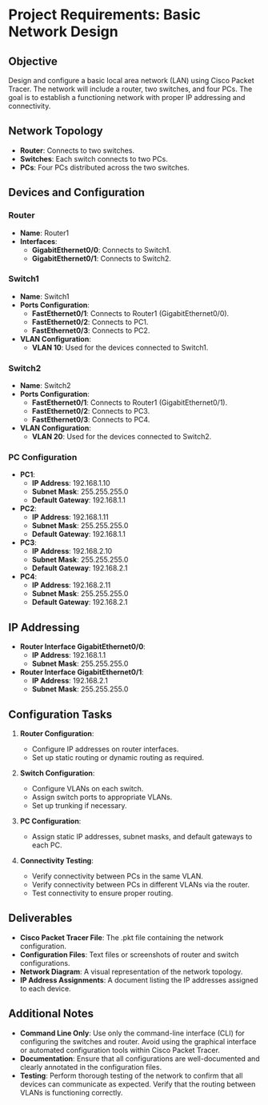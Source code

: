 # Project Requirements: Basic Network Design

## Objective
Design and configure a basic local area network (LAN) using Cisco Packet Tracer. The network will include a router, two switches, and four PCs. The goal is to establish a functioning network with proper IP addressing and connectivity.

## Network Topology
- **Router**: Connects to two switches.
- **Switches**: Each switch connects to two PCs.
- **PCs**: Four PCs distributed across the two switches.

## Devices and Configuration

### Router
- **Name**: Router1
- **Interfaces**:
  - **GigabitEthernet0/0**: Connects to Switch1.
  - **GigabitEthernet0/1**: Connects to Switch2.

### Switch1
- **Name**: Switch1
- **Ports Configuration**:
  - **FastEthernet0/1**: Connects to Router1 (GigabitEthernet0/0).
  - **FastEthernet0/2**: Connects to PC1.
  - **FastEthernet0/3**: Connects to PC2.
- **VLAN Configuration**:
  - **VLAN 10**: Used for the devices connected to Switch1.

### Switch2
- **Name**: Switch2
- **Ports Configuration**:
  - **FastEthernet0/1**: Connects to Router1 (GigabitEthernet0/1).
  - **FastEthernet0/2**: Connects to PC3.
  - **FastEthernet0/3**: Connects to PC4.
- **VLAN Configuration**:
  - **VLAN 20**: Used for the devices connected to Switch2.

### PC Configuration
- **PC1**:
  - **IP Address**: 192.168.1.10
  - **Subnet Mask**: 255.255.255.0
  - **Default Gateway**: 192.168.1.1
- **PC2**:
  - **IP Address**: 192.168.1.11
  - **Subnet Mask**: 255.255.255.0
  - **Default Gateway**: 192.168.1.1
- **PC3**:
  - **IP Address**: 192.168.2.10
  - **Subnet Mask**: 255.255.255.0
  - **Default Gateway**: 192.168.2.1
- **PC4**:
  - **IP Address**: 192.168.2.11
  - **Subnet Mask**: 255.255.255.0
  - **Default Gateway**: 192.168.2.1

## IP Addressing
- **Router Interface GigabitEthernet0/0**:
  - **IP Address**: 192.168.1.1
  - **Subnet Mask**: 255.255.255.0
- **Router Interface GigabitEthernet0/1**:
  - **IP Address**: 192.168.2.1
  - **Subnet Mask**: 255.255.255.0

## Configuration Tasks
1. **Router Configuration**:
   - Configure IP addresses on router interfaces.
   - Set up static routing or dynamic routing as required.

2. **Switch Configuration**:
   - Configure VLANs on each switch.
   - Assign switch ports to appropriate VLANs.
   - Set up trunking if necessary.

3. **PC Configuration**:
   - Assign static IP addresses, subnet masks, and default gateways to each PC.

4. **Connectivity Testing**:
   - Verify connectivity between PCs in the same VLAN.
   - Verify connectivity between PCs in different VLANs via the router.
   - Test connectivity to ensure proper routing.

## Deliverables
- **Cisco Packet Tracer File**: The .pkt file containing the network configuration.
- **Configuration Files**: Text files or screenshots of router and switch configurations.
- **Network Diagram**: A visual representation of the network topology.
- **IP Address Assignments**: A document listing the IP addresses assigned to each device.

## Additional Notes
- **Command Line Only**: Use only the command-line interface (CLI) for configuring the switches and router. Avoid using the graphical interface or automated configuration tools within Cisco Packet Tracer.
- **Documentation**: Ensure that all configurations are well-documented and clearly annotated in the configuration files.
- **Testing**: Perform thorough testing of the network to confirm that all devices can communicate as expected. Verify that the routing between VLANs is functioning correctly.
